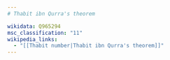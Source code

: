 ```yaml
---
# Thabit ibn Qurra's theorem

wikidata: Q965294
msc_classification: "11"
wikipedia_links:
  - "[[Thabit number|Thabit ibn Qurra's theorem]]"
---
```


